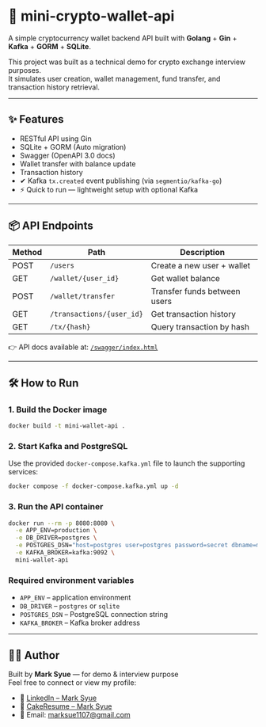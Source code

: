 # 💸 mini-crypto-wallet-api

A simple cryptocurrency wallet backend API built with **Golang** + **Gin** + **Kafka** + **GORM** + **SQLite**.

This project was built as a technical demo for crypto exchange interview purposes.  
It simulates user creation, wallet management, fund transfer, and transaction history retrieval.

---

## ✨ Features

- RESTful API using Gin
- SQLite + GORM (Auto migration)
- Swagger (OpenAPI 3.0 docs)
- Wallet transfer with balance update
- Transaction history
- ✔ Kafka `tx.created` event publishing (via `segmentio/kafka-go`)
- ⚡ Quick to run — lightweight setup with optional Kafka

---

## 📦 API Endpoints

| Method | Path                         | Description                      |
|--------|------------------------------|----------------------------------|
| POST   | `/users`                     | Create a new user + wallet       |
| GET    | `/wallet/{user_id}`          | Get wallet balance               |
| POST   | `/wallet/transfer`           | Transfer funds between users     |
| GET    | `/transactions/{user_id}`    | Get transaction history          |
| GET    | `/tx/{hash}`                 | Query transaction by hash        |

👉 API docs available at: [`/swagger/index.html`](http://localhost:8080/swagger/index.html)

---

## 🛠️ How to Run

### 1. Build the Docker image

```bash
docker build -t mini-wallet-api .
```

### 2. Start Kafka and PostgreSQL

Use the provided `docker-compose.kafka.yml` file to launch the
supporting services:

```bash
docker compose -f docker-compose.kafka.yml up -d
```

### 3. Run the API container

```bash
docker run --rm -p 8080:8080 \
  -e APP_ENV=production \
  -e DB_DRIVER=postgres \
  -e POSTGRES_DSN="host=postgres user=postgres password=secret dbname=mini_wallet port=5432 sslmode=disable" \
  -e KAFKA_BROKER=kafka:9092 \
  mini-wallet-api
```

### Required environment variables

- `APP_ENV` – application environment
- `DB_DRIVER` – `postgres` or `sqlite`
- `POSTGRES_DSN` – PostgreSQL connection string
- `KAFKA_BROKER` – Kafka broker address

---

## 🧑‍💻 Author

Built by **Mark Syue** — for demo & interview purpose  
Feel free to connect or view my profile:


- 💼 [LinkedIn – Mark Syue](https://www.linkedin.com/in/syue-mark)
- 🎂 [CakeResume – Mark Syue](https://www.cake.me/s--i5n7w4G204d-tZ9T8Yv8ww--/mark-syue)
- 📧 Email: marksue1107@gmail.com